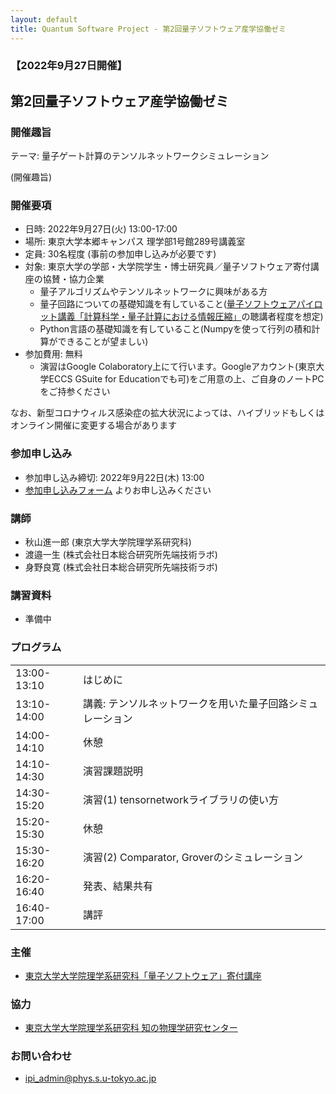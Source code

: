 ```yaml
---
layout: default
title: Quantum Software Project - 第2回量子ソフトウェア産学協働ゼミ
---
```


### 【2022年9月27日開催】
## 第2回量子ソフトウェア産学協働ゼミ

### 開催趣旨

テーマ: 量子ゲート計算のテンソルネットワークシミュレーション

(開催趣旨)

### 開催要項

* 日時: 2022年9月27日(火) 13:00-17:00
* 場所: 東京大学本郷キャンパス 理学部1号館289号講義室
* 定員: 30名程度 (事前の参加申し込みが必要です)
* 対象: 東京大学の学部・大学院学生・博士研究員／量子ソフトウェア寄付講座の協賛・協力企業
   * 量子アルゴリズムやテンソルネットワークに興味がある方
   * 量子回路についての基礎知識を有していること([量子ソフトウェアパイロット講義「計算科学・量子計算における情報圧縮」](https://github.com/utokyo-qsw/data-compression/blob/main/README.md)の聴講者程度を想定)
	* Python言語の基礎知識を有していること(Numpyを使って行列の積和計算ができることが望ましい)
* 参加費用: 無料
    * 演習はGoogle Colaboratory上にて行います。Googleアカウント(東京大学ECCS GSuite for Educationでも可)をご用意の上、ご自身のノートPCをご持参ください

なお、新型コロナウィルス感染症の拡大状況によっては、ハイブリッドもしくはオンライン開催に変更する場合があります

### 参加申し込み

* 参加申し込み締切: 2022年9月22日(木) 13:00
* [参加申し込みフォーム](https://forms.gle/XXX) よりお申し込みください

### 講師

* 秋山進一郎 (東京大学大学院理学系研究科)
* 渡邉一生 (株式会社日本総合研究所先端技術ラボ)
* 身野良寛 (株式会社日本総合研究所先端技術ラボ)

### 講習資料

* 準備中

### プログラム

<table>
<tr><td>13:00-13:10</td><td>はじめに</td></tr>
<tr><td>13:10-14:00</td><td>講義: テンソルネットワークを用いた量子回路シミュレーション</td></tr>
<tr><td>14:00-14:10</td><td>休憩</td></tr>
<tr><td>14:10-14:30</td><td>演習課題説明</td></tr>

<tr><td>14:30-15:20</td><td>演習(1) tensornetworkライブラリの使い方</td></tr>
<tr><td>15:20-15:30</td><td>休憩</td></tr>
<tr><td>15:30-16:20</td><td>演習(2) Comparator, Groverのシミュレーション</td></tr>
<tr><td>16:20-16:40</td><td>発表、結果共有</td></tr>
<tr><td>16:40-17:00</td><td>講評</td></tr>
</table>

### 主催

* [東京大学大学院理学系研究科「量子ソフトウェア」寄付講座](https://qsw.phys.s.u-tokyo.ac.jp)

### 協力

* [東京大学大学院理学系研究科 知の物理学研究センター](https://www.phys.s.u-tokyo.ac.jp/lp/ipi/)

### お問い合わせ

* [ipi_admin@phys.s.u-tokyo.ac.jp](mailto:ipi_admin@phys.s.u-tokyo.ac.jp)
